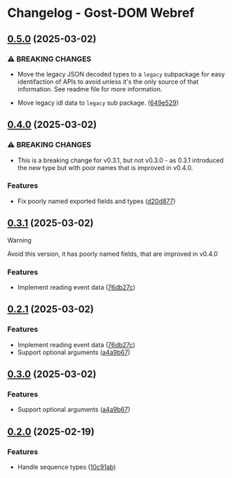 # Changelog - Gost-DOM Webref


## [0.5.0](https://github.com/gost-dom/webref/compare/v0.4.0...v0.5.0) (2025-03-02)


### ⚠ BREAKING CHANGES

* Move the legacy JSON decoded types to a `legacy`
subpackage for easy identifaction of APIs to avoid unless it's the only
source of that information. See readme file for more information.

* Move legacy idl data to `legacy` sub package. ([649e529](https://github.com/gost-dom/webref/commit/649e529e4bf965e2d604979cebae526158c9a5ba))

## [0.4.0](https://github.com/gost-dom/webref/compare/v0.3.1...v0.4.0) (2025-03-02)


### ⚠ BREAKING CHANGES

* This is a breaking change for v0.3.1, but not v0.3.0 -
as 0.3.1 introduced the new type but with poor names that is improved in
v0.4.0.

### Features

* Fix poorly named exported fields and types ([d20d877](https://github.com/gost-dom/webref/commit/d20d877adfba6089a9689e0f37dcb01d5f56f54a))

## [0.3.1](https://github.com/gost-dom/webref/compare/v0.3.0...v0.3.1) (2025-03-02)

> [!WARNING]
>
> Avoid this version, it has poorly named fields, that are improved in v0.4.0

### Features

* Implement reading event data ([76db27c](https://github.com/gost-dom/webref/commit/76db27c555f85c00dd87d10665d40af171b9b813))

## [0.2.1](https://github.com/gost-dom/webref/compare/v0.2.0...v0.2.1) (2025-03-02)


### Features

* Implement reading event data ([76db27c](https://github.com/gost-dom/webref/commit/76db27c555f85c00dd87d10665d40af171b9b813))
* Support optional arguments ([a4a9b67](https://github.com/gost-dom/webref/commit/a4a9b6718e0d23ed2e4e855c7d69944b2365f63d))

## [0.3.0](https://github.com/gost-dom/webref/compare/v0.2.0...v0.2.1) (2025-03-02)

### Features

* Support optional arguments ([a4a9b67](https://github.com/gost-dom/webref/commit/a4a9b6718e0d23ed2e4e855c7d69944b2365f63d))

## [0.2.0](https://github.com/gost-dom/webref/compare/v0.1.0...v0.2.0) (2025-02-19)

### Features

* Handle sequence types ([10c91ab](https://github.com/gost-dom/webref/commit/10c91ab7df467d4cc9ee42354012c73fb68ee681))
